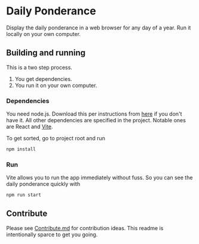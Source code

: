 # Daily Ponderance

Display the daily ponderance in a web browser for any day of a year. Run it locally on your own computer.

## Building and running

This is a two step process. 

1. You get dependencies. 
2. You run it on your own computer.

### Dependencies

You need node.js. Download this per instructions from [here](https://nodejs.org/en/download (Download node)) if you don't have it.
All other dependencies are specified in the project. Notable ones are React and [Vite](https://vite.dev/). 

To get sorted, go to project root and run

```bash
npm install
```


### Run

Vite allows you to run the app immediately without fuss. So you can see the daily ponderance quickly with

```bash
npm run start
```

## Contribute

Please see [Contribute.md](./CONTRIBUTE.md) for contribution ideas. This readme is intentionally sparce to get you going.